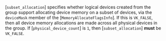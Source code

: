 [`subset_allocation`] specifies whether logical devices created from
the group support allocating device memory on a subset of devices, via
the `deviceMask` member of the [`MemoryAllocateFlagsInfo`].
If this is `VK_FALSE`, then all device memory allocations are made
across all physical devices in the group.
If [`physical_device_count`] is `1`, then [`subset_allocation`] **must** 
be `VK_FALSE`.